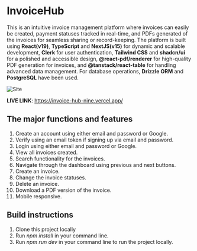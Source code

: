 # InvoiceHub

This is an intuitive invoice management platform where invoices can easily be created, payment statuses tracked in real-time, and PDFs generated of the invoices for seamless sharing or record-keeping. The platform is built using **React(v19)**, **TypeScript** and **NextJS(v15)** for dynamic and scalable development, **Clerk** for user authentication, **Tailwind CSS** and **shadcn/ui** for a polished and accessible design, **@react-pdf/renderer** for high-quality PDF generation for invoices, and **@tanstack/react-table** for handling advanced data management. For database operations, **Drizzle ORM** and **PostgreSQL** have been used.

<image src="https://github.com/StellaWanja/InvoiceHub/blob/main/public/site.png" alt="Site" />

**LIVE LINK**: https://invoice-hub-nine.vercel.app/

## The major functions and features
1. Create an account using either email and password or Google.
2. Verify using an email token if signing up via email and password.
3. Login using either email and password or Google.
4. View all invoices created.
5. Search functionality for the invoices.
6. Navigate through the dashboard using previous and next buttons.
7. Create an invoice.
8. Change the invoice statuses.
9. Delete an invoice.
10. Download a PDF version of the invoice.
11. Mobile responsive.

## Build instructions
1. Clone this project locally
2. Run *npm install* in your command line.
3. Run *npm run dev* in your command line to run the project locally.
